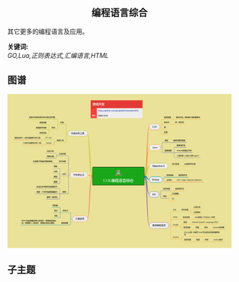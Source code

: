 <h2 align="center">编程语言综合</h2>
<p>
其它更多的编程语言及应用。
</p>

**关键词:**<br/>
*GO,Lua,正则表达式,汇编语言,HTML*

## 图谱
![图片加载中...](../exports/1.1.5.编程语言综合.png?raw=true)

## 子主题
